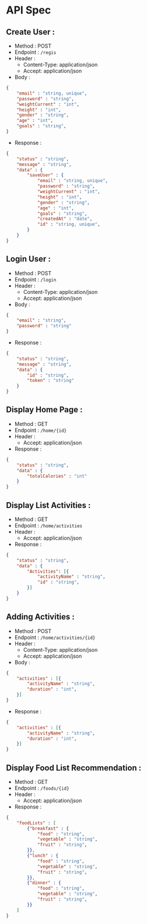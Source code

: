 # API Spec

## Create User :
- Method : POST
- Endpoint : `/regis`
- Header : 
    - Content-Type: application/json
    - Accept: application/json
- Body :

```json
{
    "email" : "string, unique",
    "password" : "string",
    "weightCurrent" : "int",
    "height" : "int",
    "gender" : "string",
    "age" : "int", 
    "goals" : "string",
}
```

- Response :

```json
{
    "status" : "string",
    "message" : "string",
    "data" : {
        "saveUser" : {
            "email" : "string, unique",
            "password" : "string",
            "weightCurrent" : "int",
            "height" : "int",
            "gender" : "string",
            "age" : "int", 
            "goals" : "string",
            "createdAt" : "date",
            "id" : "string, unique",
        }
    }
}
```

## Login User :
- Method : POST
- Endpoint : `/login`
- Header : 
    - Content-Type: application/json
    - Accept: application/json
- Body :

```json
{
    "email" : "string",
    "password" : "string"
}
```

- Response :

```json
{
    "status" : "string",
    "message" : "string",
    "data" : {
        "id" : "string",
        "token" : "string"
    }
}
```

## Display Home Page :
- Method : GET
- Endpoint : `/home/{id}`
- Header : 
    - Accept: application/json
- Response :
```json
{
    "status" : "string",
    "data" : {
        "totalCalories" : "int"
    }
}
```

## Display List Activities :
- Method : GET
- Endpoint : `/home/activities`
- Header : 
    - Accept: application/json
- Response :
```json
{
    "status" : "string",
    "data" : {
        "Activities": [{
            "activityName" : "string",
            "id" : "string",
        }]
    }
}
```

## Adding Activities :
- Method : POST
- Endpoint : `/home/activities/{id}`
- Header : 
    - Content-Type: application/json
    - Accept: application/json
- Body :

```json
{
    "activities" : [{
        "activityName" : "string",
        "duration" : "int",
    }] 
}
```

- Response :

```json
{
    "activities" : [{
        "activityName" : "string",
        "duration" : "int",
    }]
}
```

## Display Food List Recommendation :
- Method : GET
- Endpoint : `/foods/{id}`
- Header : 
    - Accept: application/json
- Response :

```json
{
    "foodLists" : [
        {"breakfast" : {
            "food" : "string",
            "vegetable" : "string",
            "fruit" : "string",
        }},
        {"lunch" : {
            "food" : "string",
            "vegetable" : "string",
            "fruit" : "string",
        }},
        {"dinner" : {
            "food" : "string",
            "vegetable" : "string",
            "fruit" : "string",
        }}
    ]
}

```
